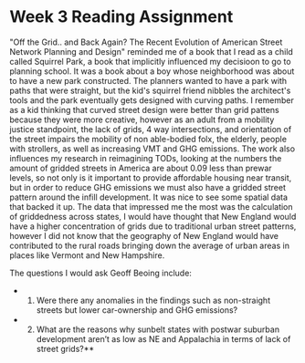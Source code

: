 # Week 3 Reading Assignment 


"Off the Grid.. and Back Again? The Recent Evolution of American Street Network Planning and Design" reminded me of a book 
that I read as a child called Squirrel Park, a book that implicitly influenced my decisioon to go to planning school. 
It was a book about a boy whose neighborhood was about to have a new park constructed. The planners wanted to have a park 
with paths that were straight, but the kid's squirrel friend nibbles the architect's tools and the park eventually gets 
designed with curving paths. I remember as a kid thinking that curved street design were better than grid pattens because
they were more creative, however as an adult from a mobility justice standpoint, the lack of grids, 4 way intersections, 
and orientation of the street impairs the mobility of non able-bodied folx, the elderly, people with strollers, as well as 
increasing VMT and GHG emissions. The work also influences my research in reimagining TODs, looking at the numbers the
amount of gridded streets in America are about 0.09 less than prewar levels, so not only is it important to provide 
affordable housing near transit, but in order to reduce GHG emissions we must also have a gridded street pattern around 
the infill development. It was nice to see some spatial data that backed it up. The data that impressed me the 
most was the calculation of griddedness across states, I would have thought that New England would have a higher 
concentration of grids due to traditional urban street patterns, however I did not know that the geography of New England
would have contributed to the rural roads bringing down the average of urban areas in places like Vermont and New 
Hampshire.

The questions I would ask Geoff Beoing include:
*    1. Were there any anomalies in the findings such as non-straight streets but lower car-ownership and GHG emissions?

*    2. What are the reasons why sunbelt states with postwar suburban development aren’t as low as NE and Appalachia in 
terms of lack of street grids?**





